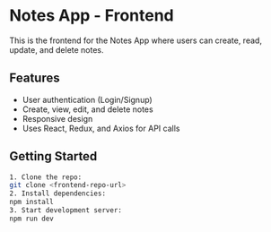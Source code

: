 # Notes App - Frontend

This is the frontend for the Notes App where users can create, read, update, and delete notes.

## Features
- User authentication (Login/Signup)
- Create, view, edit, and delete notes
- Responsive design
- Uses React, Redux, and Axios for API calls

## Getting Started

```bash
1. Clone the repo:
git clone <frontend-repo-url>
2. Install dependencies:
npm install
3. Start development server:
npm run dev
```
